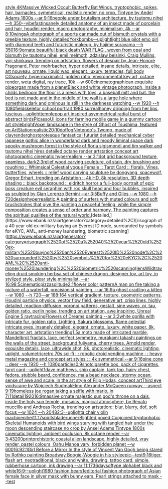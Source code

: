 [style,4K](https://www.ebank.nz/aiartgenerator?category=style%2C4K)[Massive Wicked Occult Butterfly Bat Wings, tryptophobic, spikes, hair, barnacles, symmetrical, realistic render, no crop, Tintype by Andel Adams 1800s --ar 9:16](https://www.ebank.nz/aiartgenerator?category=Massive%2520Wicked%2520Occult%2520Butterfly%2520Bat%2520Wings%2C%2520tryptophobic%2C%2520spikes%2C%2520hair%2C%2520barnacles%2C%2520symmetrical%2C%2520realistic%2520render%2C%2520no%2520crop%2C%2520Tintype%2520by%2520Andel%2520Adams%25201800s%2520--ar%25209%3A16)[people under brutalism architecture, by tsutomu nihei —h 350](https://www.ebank.nz/aiartgenerator?category=people%2520under%2520brutalism%2520architecture%2C%2520by%2520tsutomu%2520nihei%2520%E2%80%94h%2520350)[--vibefast](https://www.ebank.nz/aiartgenerator?category=--vibefast)[insanely detailed  anatomy  of an insect  made of  porcelain and hair, houdini render, macro photography,  minimalism, 4k --ar 8:10](https://www.ebank.nz/aiartgenerator?category=insanely%2520detailed%2520%2520anatomy%2520%2520of%2520an%2520insect%2520%2520made%2520of%2520%2520porcelain%2520and%2520hair%2C%2520houdini%2520render%2C%2520macro%2520photography%2C%2520%2520minimalism%2C%25204k%2520--ar%25208%3A10)[wings](https://www.ebank.nz/aiartgenerator?category=wings)[A photograph of a sports car made out of bismuth crystals with a greeble texture, highly detailed](https://www.ebank.nz/aiartgenerator?category=A%2520photograph%2520of%2520a%2520sports%2520car%2520made%2520out%2520of%2520bismuth%2520crystals%2520with%2520a%2520greeble%2520texture%2C%2520highly%2520detailed)[York](https://www.ebank.nz/aiartgenerator?category=York)[bombs](https://www.ebank.nz/aiartgenerator?category=bombs)[--uplight](https://www.ebank.nz/aiartgenerator?category=--uplight)[light blue pilot emo girl with diamond teeth and futuristic makeup, by hajime sorayama —h 350](https://www.ebank.nz/aiartgenerator?category=light%2520blue%2520pilot%2520emo%2520girl%2520with%2520diamond%2520teeth%2520and%2520futuristic%2520makeup%2C%2520by%2520hajime%2520sorayama%2520%E2%80%94h%2520350)[16:9](https://www.ebank.nz/aiartgenerator?category=16%3A9)[ornate beautiful black death WAR FLAG , woven from opal and bismuth by tsutomu nihei, emil melmoth, zdzislaw belsinki, Craig Mullins, yoji shinkawa, trending on artstation, flowers of despair by Jean-Honoré Fragonard, Peter mohrbacher, hyper detailed, insane details, intricate, elite, art nouveau, ornate, liquid wax, elegant, luxury, tentacles, full body CGsociety, hypermaximalist, golden ratio, environmental key art, octane render, weta digital, ray trace, 10k --w 600](https://www.ebank.nz/aiartgenerator?category=ornate%2520beautiful%2520black%2520death%2520WAR%2520FLAG%2520%2C%2520woven%2520from%2520opal%2520and%2520bismuth%2520by%2520tsutomu%2520nihei%2C%2520emil%2520melmoth%2C%2520zdzislaw%2520belsinki%2C%2520Craig%2520Mullins%2C%2520yoji%2520shinkawa%2C%2520trending%2520on%2520artstation%2C%2520flowers%2520of%2520despair%2520by%2520Jean-Honor%C3%A9%2520Fragonard%2C%2520Peter%2520mohrbacher%2C%2520hyper%2520detailed%2C%2520insane%2520details%2C%2520intricate%2C%2520elite%2C%2520art%2520nouveau%2C%2520ornate%2C%2520liquid%2520wax%2C%2520elegant%2C%2520luxury%2C%2520tentacles%2C%2520full%2520body%2520CGsociety%2C%2520hypermaximalist%2C%2520golden%2520ratio%2C%2520environmental%2520key%2520art%2C%2520octane%2520render%2C%2520weta%2520digital%2C%2520ray%2520trace%2C%252010k%2520--w%2520600)[cinematographic](https://www.ebank.nz/aiartgenerator?category=cinematographic)[an exquisite pipeorgan made from a planet](https://www.ebank.nz/aiartgenerator?category=an%2520exquisite%2520pipeorgan%2520made%2520from%2520a%2520planet)[Black and white vintage photograph, inside a childs bedroom the floor is a mess with toys, a baseball mitt and bat. the bed is not made and in the middle of the wall is a large hole where something dark and ominous is still in the darkness watching  --w 1920 --h 1080](https://www.ebank.nz/aiartgenerator?category=Black%2520and%2520white%2520vintage%2520photograph%2C%2520inside%2520a%2520childs%2520bedroom%2520the%2520floor%2520is%2520a%2520mess%2520with%2520toys%2C%2520a%2520baseball%2520mitt%2520and%2520bat.%2520the%2520bed%2520is%2520not%2520made%2520and%2520in%2520the%2520middle%2520of%2520the%2520wall%2520is%2520a%2520large%2520hole%2520where%2520something%2520dark%2520and%2520ominous%2520is%2520still%2520in%2520the%2520darkness%2520watching%2520%2520--w%25201920%2520--h%25201080)[field](https://www.ebank.nz/aiartgenerator?category=field)[skeletor school portrait 1980 surreal](https://www.ebank.nz/aiartgenerator?category=skeletor%2520school%2520portrait%25201980%2520surreal)[honey dripping from her lips, luscious](https://www.ebank.nz/aiartgenerator?category=honey%2520dripping%2520from%2520her%2520lips%2C%2520luscious)[--uplight](https://www.ebank.nz/aiartgenerator?category=--uplight)[temple](https://www.ebank.nz/aiartgenerator?category=temple)[pop art inspired asymmetrical radial burst of abstract birds](https://www.ebank.nz/aiartgenerator?category=pop%2520art%2520inspired%2520asymmetrical%2520radial%2520burst%2520of%2520abstract%2520birds)[Picasso](https://www.ebank.nz/aiartgenerator?category=Picasso)[UI icons for farming mobile game in a gummy cartoon art style](https://www.ebank.nz/aiartgenerator?category=UI%2520icons%2520for%2520farming%2520mobile%2520game%2520in%2520a%2520gummy%2520cartoon%2520art%2520style)[bright](https://www.ebank.nz/aiartgenerator?category=bright)[Voxel landscape in the style of Ghost of Tsushima, featured on ArtStation](https://www.ebank.nz/aiartgenerator?category=Voxel%2520landscape%2520in%2520the%2520style%2520of%2520Ghost%2520of%2520Tsushima%2C%2520featured%2520on%2520ArtStation)[realistic](https://www.ebank.nz/aiartgenerator?category=realistic)[20:10](https://www.ebank.nz/aiartgenerator?category=20%3A10)[dof](https://www.ebank.nz/aiartgenerator?category=dof)[fog](https://www.ebank.nz/aiartgenerator?category=fog)[Nintendo's Twomp ,made of clay](https://www.ebank.nz/aiartgenerator?category=Nintendo%27s%2520Twomp%2520%2Cmade%2520of%2520clay)[render](https://www.ebank.nz/aiartgenerator?category=render)[ghost](https://www.ebank.nz/aiartgenerator?category=ghost)[grotesque fantastical futurist detailed mechanical cyber japanese gothic alice in wonderland dark and moody liminal space dark spooky mushroom forest in the style of floria sigismondi and tim walker and tsutomu nihei hires detailed octane render artstation concept art photographic cinematic hyperrealism --ar 3:1](https://www.ebank.nz/aiartgenerator?category=grotesque%2520fantastical%2520futurist%2520detailed%2520mechanical%2520cyber%2520japanese%2520gothic%2520alice%2520in%2520wonderland%2520dark%2520and%2520moody%2520liminal%2520space%2520dark%2520spooky%2520mushroom%2520forest%2520in%2520the%2520style%2520of%2520floria%2520sigismondi%2520and%2520tim%2520walker%2520and%2520tsutomu%2520nihei%2520hires%2520detailed%2520octane%2520render%2520artstation%2520concept%2520art%2520photographic%2520cinematic%2520hyperrealism%2520--ar%25203%3A1)[dot grid background texture, seamless, dark](https://www.ebank.nz/aiartgenerator?category=dot%2520grid%2520background%2520texture%2C%2520seamless%2C%2520dark)[2:3](https://www.ebank.nz/aiartgenerator?category=2%3A3)[relief wood carving sculpture, oil stain, dry brushing and roughing :: Whimsical Celestial vogue Female :: Tarot Card :: florals, Vines, butterflies, wheels :: relief wood carving sculpture by dongyang, spacewolf, Gregor Erhart, trending on Artstation :: 4k HD, 8k resolution, 3D depth shading :: black background :: eldritch horror a full-body portrait of epic boss creature evil seraphim with roc skull head and four bubbles, inspired as sculpted by Gian Lorenzo Bernini --ar 3:5](https://www.ebank.nz/aiartgenerator?category=relief%2520wood%2520carving%2520sculpture%2C%2520oil%2520stain%2C%2520dry%2520brushing%2520and%2520roughing%2520%3A%3A%2520Whimsical%2520Celestial%2520vogue%2520Female%2520%3A%3A%2520Tarot%2520Card%2520%3A%3A%2520florals%2C%2520Vines%2C%2520butterflies%2C%2520wheels%2520%3A%3A%2520relief%2520wood%2520carving%2520sculpture%2520by%2520dongyang%2C%2520spacewolf%2C%2520Gregor%2520Erhart%2C%2520trending%2520on%2520Artstation%2520%3A%3A%25204k%2520HD%2C%25208k%2520resolution%2C%25203D%2520depth%2520shading%2520%3A%3A%2520black%2520background%2520%3A%3A%2520eldritch%2520horror%2520a%2520full-body%2520portrait%2520of%2520epic%2520boss%2520creature%2520evil%2520seraphim%2520with%2520roc%2520skull%2520head%2520and%2520four%2520bubbles%2C%2520inspired%2520as%2520sculpted%2520by%2520Gian%2520Lorenzo%2520Bernini%2520--ar%25203%3A5)[Buffy and Giles --w 1080 --h 720](https://www.ebank.nz/aiartgenerator?category=Buffy%2520and%2520Giles%2520--w%25201080%2520--h%2520720)[design](https://www.ebank.nz/aiartgenerator?category=design)[hyperrealistic,](https://www.ebank.nz/aiartgenerator?category=hyperrealistic%2C)[A painting of surfers with muted colours and soft brushstrokes that give the painting a peaceful feeling, while the simple composition creates a sense of order and harmony. The painting captures the spiritual qualities of the natural world.](https://www.ebank.nz/aiartgenerator?category=A%2520painting%2520of%2520surfers%2520with%2520muted%2520colours%2520and%2520soft%2520brushstrokes%2520that%2520give%2520the%2520painting%2520a%2520peaceful%2520feeling%2C%2520while%2520the%2520simple%2520composition%2520creates%2520a%2520sense%2520of%2520order%2520and%2520harmony.%2520The%2520painting%2520captures%2520the%2520spiritual%2520qualities%2520of%2520the%2520natural%2520world.)[detailed,](https://www.ebank.nz/aiartgenerator?category=detailed%2C)[risograph of a 40 year old ex-military buying an Everest ID node, surrounded by symbols for eKYC, AML, anti-money laundering, biometric scanning](https://www.ebank.nz/aiartgenerator?category=risograph%2520of%2520a%252040%2520year%2520old%2520ex-military%2520buying%2520an%2520Everest%2520ID%2520node%2C%2520surrounded%2520by%2520symbols%2520for%2520eKYC%2C%2520AML%2C%2520anti-money%2520laundering%2C%2520biometric%2520scanning)[lens](https://www.ebank.nz/aiartgenerator?category=lens)[Wild](https://www.ebank.nz/aiartgenerator?category=Wild)[traveling druid smoking herbs](https://www.ebank.nz/aiartgenerator?category=traveling%2520druid%2520smoking%2520herbs)[a set of chinese dragon ,designer toy, art toy ,in stylized style, pixar style,minimalist, --ar 16:9](https://www.ebank.nz/aiartgenerator?category=a%2520set%2520of%2520chinese%2520dragon%2520%2Cdesigner%2520toy%2C%2520art%2520toy%2520%2Cin%2520stylized%2520style%2C%2520pixar%2520style%2Cminimalist%2C%2520--ar%252016%3A9)[8:5](https://www.ebank.nz/aiartgenerator?category=8%3A5)[cinematic](https://www.ebank.nz/aiartgenerator?category=cinematic)[pizza](https://www.ebank.nz/aiartgenerator?category=pizza)[solitude](https://www.ebank.nz/aiartgenerator?category=solitude)[2:1](https://www.ebank.nz/aiartgenerator?category=2%3A1)[flower color pattern](https://www.ebank.nz/aiartgenerator?category=flower%2520color%2520pattern)[A man on fire taking a picture of a waterfall, precisionist painting, --ar 16:9](https://www.ebank.nz/aiartgenerator?category=A%2520man%2520on%2520fire%2520taking%2520a%2520picture%2520of%2520a%2520waterfall%2C%2520precisionist%2520painting%2C%2520--ar%252016%3A9)[a ghost cradling a kitten --w 1080 --h 720](https://www.ebank.nz/aiartgenerator?category=a%2520ghost%2520cradling%2520a%2520kitten%2520--w%25201080%2520--h%2520720)[—ar 188:164 vertical gradient, texture, geometric patterns, Houdini particle physics, vector flow field, generative art, crisp lines, highly detailed, reaction-diffusion, voronoi patterns, gestalt, sine waves, pi, tau, golden ratio, perlin noise, trending on art station, awe inspiring, Unreal Engine 5 raytracing](https://www.ebank.nz/aiartgenerator?category=%E2%80%94ar%2520188%3A164%2520vertical%2520gradient%2C%2520texture%2C%2520geometric%2520patterns%2C%2520Houdini%2520particle%2520physics%2C%2520vector%2520flow%2520field%2C%2520generative%2520art%2C%2520crisp%2520lines%2C%2520highly%2520detailed%2C%2520reaction-diffusion%2C%2520voronoi%2520patterns%2C%2520gestalt%2C%2520sine%2520waves%2C%2520pi%2C%2520tau%2C%2520golden%2520ratio%2C%2520perlin%2520noise%2C%2520trending%2520on%2520art%2520station%2C%2520awe%2520inspiring%2C%2520Unreal%2520Engine%25205%2520raytracing)[Flowers of Dreams painting --ar 3:2](https://www.ebank.nz/aiartgenerator?category=Flowers%2520of%2520Dreams%2520painting%2520--ar%25203%3A2)[white gorilla with intricate fur, golden ratio, Lighting, Sakura blossoms, flame celestial intricate eyes, insanely detailed, elegant, ornate, luxury, white paper, 8k, character art, artstation trending](https://www.ebank.nz/aiartgenerator?category=white%2520gorilla%2520with%2520intricate%2520fur%2C%2520golden%2520ratio%2C%2520Lighting%2C%2520Sakura%2520blossoms%2C%2520flame%2520celestial%2520intricate%2520eyes%2C%2520insanely%2520detailed%2C%2520elegant%2C%2520ornate%2C%2520luxury%2C%2520white%2520paper%2C%25208k%2C%2520character%2520art%2C%2520artstation%2520trending)[1.5](https://www.ebank.nz/aiartgenerator?category=1.5)[a moto made of intricated marble, Mandelbrot fractals, lace, perfect symmetry, murakami takashi paintings on the walls of the street, background fujiyama, cherry trees. Arnold render, exquisite details, lace, ultrawide shot, 8k, photorealistic, cinematic lighting, uplight, volumetric](https://www.ebank.nz/aiartgenerator?category=a%2520moto%2520made%2520of%2520intricated%2520marble%2C%2520Mandelbrot%2520fractals%2C%2520lace%2C%2520perfect%2520symmetry%2C%2520murakami%2520takashi%2520paintings%2520on%2520the%2520walls%2520of%2520the%2520street%2C%2520background%2520fujiyama%2C%2520cherry%2520trees.%2520Arnold%2520render%2C%2520exquisite%2520details%2C%2520lace%2C%2520ultrawide%2520shot%2C%25208k%2C%2520photorealistic%2C%2520cinematic%2520lighting%2C%2520uplight%2C%2520volumetric)[retro 70s sci-fi : : robotic droid vending machine : : heavy metal magazine and concept art styles : : 4k symmetrical --ar 9:16](https://www.ebank.nz/aiartgenerator?category=retro%252070s%2520sci-fi%2520%3A%2520%3A%2520robotic%2520droid%2520vending%2520machine%2520%3A%2520%3A%2520heavy%2520metal%2520magazine%2520and%2520concept%2520art%2520styles%2520%3A%2520%3A%25204k%2520symmetrical%2520--ar%25209%3A16)[pine cone :: deer --w 1920 --h 1080](https://www.ebank.nz/aiartgenerator?category=pine%2520cone%2520%3A%3A%2520deer%2520--w%25201920%2520--h%25201080)[particles](https://www.ebank.nz/aiartgenerator?category=particles)[0.9](https://www.ebank.nz/aiartgenerator?category=0.9)[shot](https://www.ebank.nz/aiartgenerator?category=shot)[cigarette box, pack of cigarettes, tarot card](https://www.ebank.nz/aiartgenerator?category=cigarette%2520box%2C%2520pack%2520of%2520cigarettes%2C%2520tarot%2520card)[--uplight](https://www.ebank.nz/aiartgenerator?category=--uplight)[1](https://www.ebank.nz/aiartgenerator?category=1)[dave matthews, ship captain, tank top, hairy chest, fedora, stubble beard, confidence, mala bead necklace, stormy ocean, sense of awe and scale, in the art style of Filip Hodas, concept art](https://www.ebank.nz/aiartgenerator?category=dave%2520matthews%2C%2520ship%2520captain%2C%2520tank%2520top%2C%2520hairy%2520chest%2C%2520fedora%2C%2520stubble%2520beard%2C%2520confidence%2C%2520mala%2520bead%2520necklace%2C%2520stormy%2520ocean%2C%2520sense%2520of%2520awe%2520and%2520scale%2C%2520in%2520the%2520art%2520style%2520of%2520Filip%2520Hodas%2C%2520concept%2520art)[Third eye voidscape by Wojciech Siudmak](https://www.ebank.nz/aiartgenerator?category=Third%2520eye%2520voidscape%2520by%2520Wojciech%2520Siudmak)[Elmo Alexander McQueen runway --aspect 9:19](https://www.ebank.nz/aiartgenerator?category=Elmo%2520Alexander%2520McQueen%2520runway%2520--aspect%25209%3A19)[homeless joe rogan taking a selfie with mario, in 7/11](https://www.ebank.nz/aiartgenerator?category=homeless%2520joe%2520rogan%2520taking%2520a%2520selfie%2520with%2520mario%2C%2520in%25207/11)[detail](https://www.ebank.nz/aiartgenerator?category=detail)[1920](https://www.ebank.nz/aiartgenerator?category=1920)[16:9](https://www.ebank.nz/aiartgenerator?category=16%3A9)[massive ornate majestic sun god's throne on a dais, inside the holy sun temple, mosaics, magical atmosphere, by Renato muccillo and Andreas Rocha, trending on artstation:: blur, blurry, dof, soft focus --w 1024 --h 2048](https://www.ebank.nz/aiartgenerator?category=massive%2520ornate%2520majestic%2520sun%2520god%27s%2520throne%2520on%2520a%2520dais%2C%2520inside%2520the%2520holy%2520sun%2520temple%2C%2520mosaics%2C%2520magical%2520atmosphere%2C%2520by%2520Renato%2520muccillo%2520and%2520Andreas%2520Rocha%2C%2520trending%2520on%2520artstation%3A%3A%2520blur%2C%2520blurry%2C%2520dof%2C%2520soft%2520focus%2520--w%25201024%2520--h%25202048)[2:3](https://www.ebank.nz/aiartgenerator?category=2%3A3)[--uplight](https://www.ebank.nz/aiartgenerator?category=--uplight)[a chair violin machine](https://www.ebank.nz/aiartgenerator?category=a%2520chair%2520violin%2520machine)[nihei](https://www.ebank.nz/aiartgenerator?category=nihei)[11:17](https://www.ebank.nz/aiartgenerator?category=11%3A17)[spirits](https://www.ebank.nz/aiartgenerator?category=spirits)[bladerunner](https://www.ebank.nz/aiartgenerator?category=bladerunner)[Blighted poxed Conjoined tryptophobic Skeletal Humanoids with bird wings starving with tangled hair under the moon descending staircase no crop by Ansel Adams Tintype 1800s cinematic lighting, ambient occlusion, 8k octane render --ar 3:4](https://www.ebank.nz/aiartgenerator?category=Blighted%2520poxed%2520Conjoined%2520tryptophobic%2520Skeletal%2520Humanoids%2520with%2520bird%2520wings%2520starving%2520with%2520tangled%2520hair%2520under%2520the%2520moon%2520descending%2520staircase%2520no%2520crop%2520by%2520Ansel%2520Adams%2520Tintype%25201800s%2520cinematic%2520lighting%2C%2520ambient%2520occlusion%2C%25208k%2520octane%2520render%2520--ar%25203%3A4)[3200](https://www.ebank.nz/aiartgenerator?category=3200)[print](https://www.ebank.nz/aiartgenerator?category=print)[prehistoric coastal alien landscape, highly detailed, vray render, pastel colours, Oahu Manoa vary, forbidden planet --w 600](https://www.ebank.nz/aiartgenerator?category=prehistoric%2520coastal%2520alien%2520landscape%2C%2520highly%2520detailed%2C%2520vray%2520render%2C%2520pastel%2520colours%2C%2520Oahu%2520Manoa%2520vary%2C%2520forbidden%2520planet%2520--w%2520600)[16:9](https://www.ebank.nz/aiartgenerator?category=16%3A9)[2:1](https://www.ebank.nz/aiartgenerator?category=2%3A1)[Girl Before a Mirror In the style of Vincent Van Gogh being stared by Rothko painting Broadway Boogie-Woogie in his style](https://www.ebank.nz/aiartgenerator?category=Girl%2520Before%2520a%2520Mirror%2520In%2520the%2520style%2520of%2520Vincent%2520Van%2520Gogh%2520being%2520stared%2520by%2520Rothko%2520painting%2520Broadway%2520Boogie-Woogie%2520in%2520his%2520style)[epic](https://www.ebank.nz/aiartgenerator?category=epic)[--test](https://www.ebank.nz/aiartgenerator?category=--test)[9:16](https://www.ebank.nz/aiartgenerator?category=9%3A16)[tiger, flash art, neotraditional, black and white, drawing, tattoo card, simple, rubberhose cartoon, ink drawing --ar 11:17](https://www.ebank.nz/aiartgenerator?category=tiger%2C%2520flash%2520art%2C%2520neotraditional%2C%2520black%2520and%2520white%2C%2520drawing%2C%2520tattoo%2520card%2C%2520simple%2C%2520rubberhose%2520cartoon%2C%2520ink%2520drawing%2520--ar%252011%3A17)[36daysoftype alphabet black and white](https://www.ebank.nz/aiartgenerator?category=36daysoftype%2520alphabet%2520black%2520and%2520white)[16:9](https://www.ebank.nz/aiartgenerator?category=16%3A9)[--uplight](https://www.ebank.nz/aiartgenerator?category=--uplight)[1980 fashion bears](https://www.ebank.nz/aiartgenerator?category=1980%2520fashion%2520bears)[1](https://www.ebank.nz/aiartgenerator?category=1)[editorial fashion photograph of Asian female face in silver mask with bunny ears, Pearl strings attached to mask --test](https://www.ebank.nz/aiartgenerator?category=editorial%2520fashion%2520photograph%2520of%2520Asian%2520female%2520face%2520in%2520silver%2520mask%2520with%2520bunny%2520ears%2C%2520Pearl%2520strings%2520attached%2520to%2520mask%2520--test)